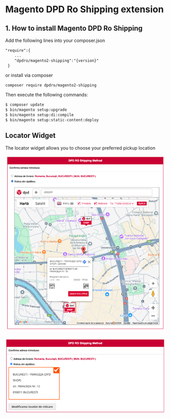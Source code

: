 # Magento DPD Ro Shipping extension


## 1. How to install Magento DPD Ro Shipping

Add the following lines into your composer.json
 
```
"require":{
    ...
    "dpdro/magento2-shipping":"{version}"
 }
```
or install via composer

```
composer require dpdro/magento2-shipping
```

Then execute the following commands:

```
$ composer update
$ bin/magento setup:upgrade
$ bin/magento setup:di:compile
$ bin/magento setup:static-content:deploy
```

## Locator Widget

The locator widget allows you to choose your preferred pickup location

![ScreenShot](https://raw.githubusercontent.com/DPDromania/magento2-shipping/main/Snapshot/locator-widget-map.png)

![ScreenShot](https://raw.githubusercontent.com/DPDromania/magento2-shipping/main/Snapshot/locator-widget-selection.png)